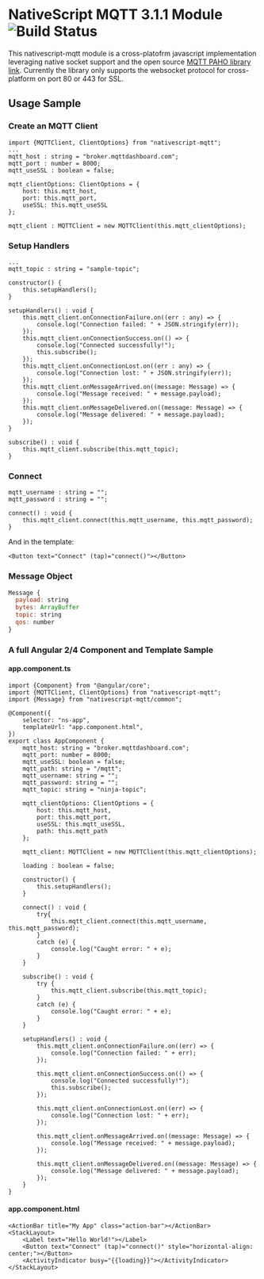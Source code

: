 # NativeScript MQTT 3.1.1 Module ![Build Status](https://travis-ci.org/edusperoni/nativescript-mqtt.svg?branch=master)

This nativescript-mqtt module is a cross-platofrm javascript implementation leveraging native socket support and the open source [MQTT PAHO library link](http://www.eclipse.org/paho). Currently the library only supports the websocket protocol for cross-platform on port 80 or 443 for SSL.

## Usage Sample
### Create an MQTT Client
```
import {MQTTClient, ClientOptions} from "nativescript-mqtt";
...
mqtt_host : string = "broker.mqttdashboard.com";
mqtt_port : number = 8000;
mqtt_useSSL : boolean = false;

mqtt_clientOptions: ClientOptions = {
    host: this.mqtt_host,
    port: this.mqtt_port,
    useSSL: this.mqtt_useSSL
};

mqtt_client : MQTTClient = new MQTTClient(this.mqtt_clientOptions);
```
### Setup Handlers
```
...
mqtt_topic : string = "sample-topic";

constructor() {
    this.setupHandlers();
}

setupHandlers() : void {
    this.mqtt_client.onConnectionFailure.on((err : any) => {
        console.log("Connection failed: " + JSON.stringify(err));
    });
    this.mqtt_client.onConnectionSuccess.on(() => {
        console.log("Connected successfully!");
        this.subscribe();
    });
    this.mqtt_client.onConnectionLost.on((err : any) => {
        console.log("Connection lost: " + JSON.stringify(err));
    });
    this.mqtt_client.onMessageArrived.on((message: Message) => {
        console.log("Message received: " + message.payload);
    });
    this.mqtt_client.onMessageDelivered.on((message: Message) => {
        console.log("Message delivered: " + message.payload);
    });
}

subscribe() : void {
    this.mqtt_client.subscribe(this.mqtt_topic);
}
```

### Connect
```
mqtt_username : string = "";
mqtt_password : string = "";

connect() : void {
    this.mqtt_client.connect(this.mqtt_username, this.mqtt_password);
}
```
And in the template:
```
<Button text="Connect" (tap)="connect()"></Button>
```
### Message Object
```javascript
Message {
  payload: string
  bytes: ArrayBuffer
  topic: string
  qos: number
}
```
### A full Angular 2/4 Component and Template Sample
#### app.component.ts
```
import {Component} from "@angular/core";
import {MQTTClient, ClientOptions} from "nativescript-mqtt";
import {Message} from "nativescript-mqtt/common";

@Component({
    selector: "ns-app",
    templateUrl: "app.component.html",
})
export class AppComponent {
    mqtt_host: string = "broker.mqttdashboard.com";
    mqtt_port: number = 8000;
    mqtt_useSSL: boolean = false;
    mqtt_path: string = "/mqtt";
    mqtt_username: string = "";
    mqtt_password: string = "";
    mqtt_topic: string = "ninja-topic";

    mqtt_clientOptions: ClientOptions = {
        host: this.mqtt_host,
        port: this.mqtt_port,
        useSSL: this.mqtt_useSSL,
        path: this.mqtt_path
    };

    mqtt_client: MQTTClient = new MQTTClient(this.mqtt_clientOptions);

    loading : boolean = false;

    constructor() {
        this.setupHandlers();
    }

    connect() : void {
        try{
            this.mqtt_client.connect(this.mqtt_username, this.mqtt_password);
        }
        catch (e) {
            console.log("Caught error: " + e);
        }
    }

    subscribe() : void {
        try {
            this.mqtt_client.subscribe(this.mqtt_topic);
        }
        catch (e) {
            console.log("Caught error: " + e);
        }
    }

    setupHandlers() : void {
        this.mqtt_client.onConnectionFailure.on((err) => {
            console.log("Connection failed: " + err);
        });

        this.mqtt_client.onConnectionSuccess.on(() => {
            console.log("Connected successfully!");
            this.subscribe();
        });

        this.mqtt_client.onConnectionLost.on((err) => {
            console.log("Connection lost: " + err);
        });

        this.mqtt_client.onMessageArrived.on((message: Message) => {
            console.log("Message received: " + message.payload);
        });

        this.mqtt_client.onMessageDelivered.on((message: Message) => {
            console.log("Message delivered: " + message.payload);
        });
    }
}
```
#### app.component.html
```
<ActionBar title="My App" class="action-bar"></ActionBar>
<StackLayout>
    <Label text="Hello World!"></Label>
    <Button text="Connect" (tap)="connect()" style="horizontal-align: center;"></Button>
    <ActivityIndicator busy="{{loading}}"></ActivityIndicator>
</StackLayout>
```
